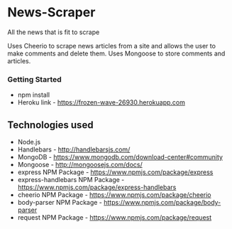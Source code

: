 # News-Scraper

All the news that is fit to scrape

Uses Cheerio to scrape news articles from a site and allows the user to make comments and delete them. Uses Mongoose to store comments and articles.

### Getting Started

- npm install
- Heroku link - https://frozen-wave-26930.herokuapp.com

## Technologies used

- Node.js
- Handlebars - http://handlebarsjs.com/
- MongoDB - https://www.mongodb.com/download-center#community
- Mongoose - http://mongoosejs.com/docs/
- express NPM Package - https://www.npmjs.com/package/express
- express-handlebars NPM Package - https://www.npmjs.com/package/express-handlebars
- cheerio NPM Package - https://www.npmjs.com/package/cheerio
- body-parser NPM Package - https://www.npmjs.com/package/body-parser
- request NPM Package - https://www.npmjs.com/package/request
